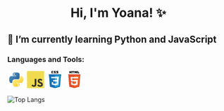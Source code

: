 <h1 align="center">Hi, I'm Yoana! ✨ </h1>
<h2>🌱 I’m currently learning Python and JavaScript </h2>

<h3 align="left">Languages and Tools:</h3>

<p align="left">
  <img src="https://raw.githubusercontent.com/devicons/devicon/master/icons/python/python-original.svg" alt="python" width="40" height="40"/>
  <img src="https://raw.githubusercontent.com/devicons/devicon/master/icons/javascript/javascript-original.svg" alt="javascript" width="40" height="40"/>
  <img src="https://raw.githubusercontent.com/devicons/devicon/master/icons/css3/css3-original-wordmark.svg" alt="css3" width="40" height="40"/>
  <img src="https://raw.githubusercontent.com/devicons/devicon/master/icons/html5/html5-original-wordmark.svg" alt="html5" width="40" height="40"/>
</p>




![Top Langs](https://github-readme-stats-git-masterrstaa-rickstaa.vercel.app/api/top-langs/?username=YoanaBast&hide=powershell,shell,batchfile,xonsh&theme=gruvbox_light&v=1)



